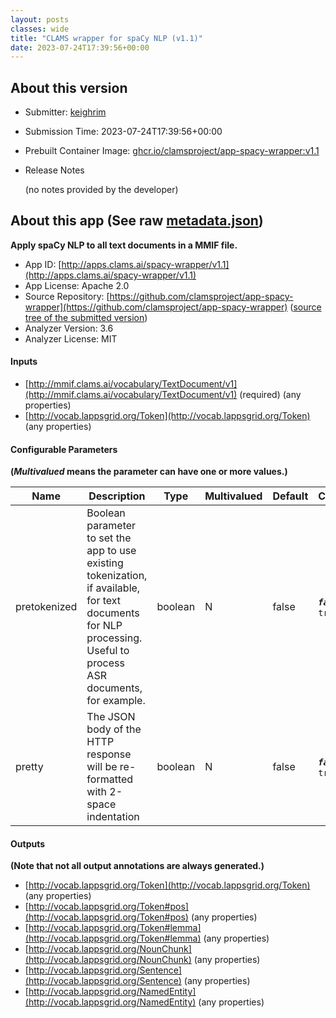 ```yaml
---
layout: posts
classes: wide
title: "CLAMS wrapper for spaCy NLP (v1.1)"
date: 2023-07-24T17:39:56+00:00
---
```

## About this version

* Submitter: [keighrim](https://github.com/keighrim)
* Submission Time: 2023-07-24T17:39:56+00:00
* Prebuilt Container Image: [ghcr.io/clamsproject/app-spacy-wrapper:v1.1](https://github.com/clamsproject/app-spacy-wrapper/pkgs/container/app-spacy-wrapper/v1.1)
* Release Notes

    (no notes provided by the developer)

## About this app (See raw [metadata.json](metadata.json))

**Apply spaCy NLP to all text documents in a MMIF file.**

* App ID: [http://apps.clams.ai/spacy-wrapper/v1.1](http://apps.clams.ai/spacy-wrapper/v1.1)
* App License: Apache 2.0
* Source Repository: [https://github.com/clamsproject/app-spacy-wrapper](https://github.com/clamsproject/app-spacy-wrapper) ([source tree of the submitted version](https://github.com/clamsproject/app-spacy-wrapper/tree/v1.1))
* Analyzer Version: 3.6
* Analyzer License: MIT


#### Inputs
* [http://mmif.clams.ai/vocabulary/TextDocument/v1](http://mmif.clams.ai/vocabulary/TextDocument/v1)  (required)
(any properties)
* [http://vocab.lappsgrid.org/Token](http://vocab.lappsgrid.org/Token) 
(any properties)


#### Configurable Parameters
**(_Multivalued_ means the parameter can have one or more values.)**

|Name|Description|Type|Multivalued|Default|Choices|
|----|-----------|----|-----------|-------|-------|
|pretokenized|Boolean parameter to set the app to use existing tokenization, if available, for text documents for NLP processing. Useful to process ASR documents, for example.|boolean|N|false|**_`false`_**, `true`|
|pretty|The JSON body of the HTTP response will be re-formatted with 2-space indentation|boolean|N|false|**_`false`_**, `true`|


#### Outputs
**(Note that not all output annotations are always generated.)**
* [http://vocab.lappsgrid.org/Token](http://vocab.lappsgrid.org/Token) 
(any properties)
* [http://vocab.lappsgrid.org/Token#pos](http://vocab.lappsgrid.org/Token#pos) 
(any properties)
* [http://vocab.lappsgrid.org/Token#lemma](http://vocab.lappsgrid.org/Token#lemma) 
(any properties)
* [http://vocab.lappsgrid.org/NounChunk](http://vocab.lappsgrid.org/NounChunk) 
(any properties)
* [http://vocab.lappsgrid.org/Sentence](http://vocab.lappsgrid.org/Sentence) 
(any properties)
* [http://vocab.lappsgrid.org/NamedEntity](http://vocab.lappsgrid.org/NamedEntity) 
(any properties)
